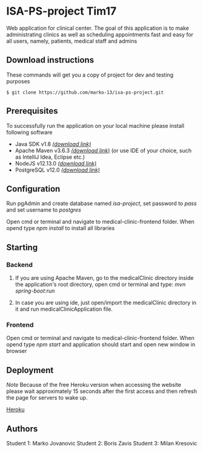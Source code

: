 # ISA-PS-project Tim17

Web application for clinical center. The goal of this application is to make administrating clinics as well as scheduling appointments fast and easy for all users, namely, patients, medical staff and admins

## Download instructions

These commands will get you a copy of project for dev and testing purposes
```
$ git clone https://github.com/marko-13/isa-ps-project.git
```

## Prerequisites

To successfully run the application on your local machine please install following software

* Java SDK v1.8 [*(download link)*](https://www.oracle.com/technetwork/java/javase/downloads/jdk8-downloads-2133151.html)
* Apache Maven v3.6.3 [*(download link)*](https://maven.apache.org/download.cgi) (or use IDE of your choice, such as IntelliJ Idea, Eclipse etc.)
* NodeJS v12.13.0 [*(download link)*](https://nodejs.org/en/blog/release/v12.13.0/)
* PostgreSQL v12.0 [*(download link)*](https://www.postgresql.org/download/)

## Configuration

Run pgAdmin and create database named *isa-project*, set password to *pass* and set username to *postgres*

Open cmd or terminal and navigate to medical-clinic-frontend folder. When opend type *npm install* to install all libraries

## Starting

### Backend

1) If you are using Apache Maven, go to the medicalClinic directory inside the application's root directory, open cmd or terminal and type: *mvn spring-boot:run*

2) In case you are using ide, just open/import the medicalClinic directory in it and run medicalClinicApplication file.

### Frontend

Open cmd or terminal and navigate to medical-clinic-frontend folder. When opend type *npm start* and application should start and open new window in browser

## Deployment

*Note* 
Because of the free Heroku version when accessing the website please wait approximately 15 seconds after the first access and then refresh the page for servers to wake up.

[Heroku](https://peaceful-wave-53119.herokuapp.com/)

## Authors
Student 1: Marko Jovanovic 
Student 2: Boris Zavis
Student 3: Milan Kresovic
